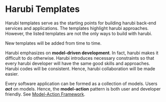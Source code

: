 Harubi Templates
================

Harubi templates serve as the starting points for building harubi back-end services and applications. The templates highlight harubi approaches. However, the listed templates are not the only ways to build with harubi.

New templates will be added from time to time.

Harubi emphasizes on **model-driven development**. In fact, harubi makes it difficult to do otherwise. Harubi introduces necessary constraints so that every harubi developer will have the same good skills and approaches. Harubi codes will be consistent. Hence, harubi collaboration will be made easier.

Every software application can be formed as a collection of models. Users ***act*** on models. Hence, the **model-action** pattern is both user and developer friendly. See [Model-Action Framework](models).
